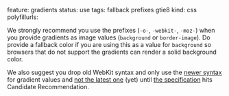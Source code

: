 feature: gradients
status: use
tags: fallback prefixes gtie8
kind: css
polyfillurls:

We strongly recommend you use the prefixes (`-o-`, `-webkit-`, `-moz-`) when you provide gradients as image values (`background` or `border-image`). Do provide a fallback color if you are using this as a value for `background` so browsers that do not support the gradients can render a solid background color.

We also suggest you drop old WebKit syntax and only use the [newer syntax](https://developer.mozilla.org/en/CSS/-moz-linear-gradient) for gradient values and [not the latest one](http://www.broken-links.com/2012/01/11/the-new-and-hopefully-final-linear-gradient-syntax/) (yet) until [the specification](http://www.w3.org/TR/css3-images/) hits Candidate Recommendation. 
